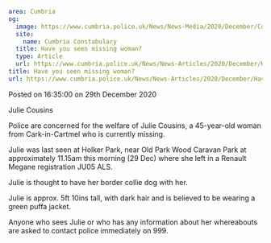 ```yaml
area: Cumbria
og:
  image: https://www.cumbria.police.uk/News/News-Media/2020/December/CousinsNEWjpg.jpg
  site:
    name: Cumbria Constabulary
  title: Have you seen missing woman?
  type: Article
  url: https://www.cumbria.police.uk/News/News-Articles/2020/December/Have-you-seen-missing-woman.aspx
title: Have you seen missing woman?
url: https://www.cumbria.police.uk/News/News-Articles/2020/December/Have-you-seen-missing-woman.aspx
```

Posted on 16:35:00 on 29th December 2020

Julie Cousins

Police are concerned for the welfare of Julie Cousins, a 45-year-old woman from Cark-in-Cartmel who is currently missing.

Julie was last seen at Holker Park, near Old Park Wood Caravan Park at approximately 11.15am this morning (29 Dec) where she left in a Renault Megane registration JU05 ALS.

Julie is thought to have her border collie dog with her.

Julie is approx. 5ft 10ins tall, with dark hair and is believed to be wearing a green puffa jacket.

Anyone who sees Julie or who has any information about her whereabouts are asked to contact police immediately on 999.

